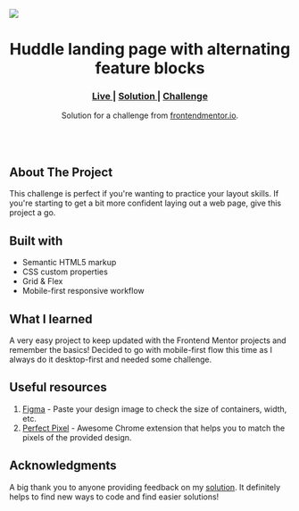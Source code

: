 <img src="https://github.com/catherineisonline/huddle-landing-page-with-feature-blocks-frontendmentor/blob/main/images/project-preview.png?raw=true"></img>

<h1 align="center">Huddle landing page with alternating feature blocks
</h1>

<div align="center">
  <h3>
    <a href="https://catherineisonline.github.io/huddle-landing-page-with-feature-blocks-frontendmentor/" color="white">
      Live
    </a>
    <span> | </span>
    <a href="https://www.frontendmentor.io/solutions/huddle-landing-page-with-alternating-feature-blocks-UYWzkSPFOb">
      Solution
    </a>
   <span> | </span>
    <a href="https://www.frontendmentor.io/challenges/huddle-landing-page-with-alternating-feature-blocks-5ca5f5981e82137ec91a5100">
      Challenge
    </a>
  </h3>
</div>
<div align="center">
   Solution for a challenge from  <a href="https://www.frontendmentor.io" target="_blank">frontendmentor.io</a>.
</div>
<br>
<br>
<br>

## About The Project

<p>This challenge is perfect if you're wanting to practice your layout skills. If you're starting to get a bit more confident laying out a web page, give this project a go.

## Built with

- Semantic HTML5 markup
- CSS custom properties
- Grid & Flex
- Mobile-first responsive workflow

## What I learned

A very easy project to keep updated with the Frontend Mentor projects and remember the basics! Decided to go with mobile-first flow this time as I always do it desktop-first and needed some challenge.

## Useful resources

1. <a href="https://www.figma.com/">Figma</a> - Paste your design image to check the size of containers, width, etc.
2. <a href="https://chrome.google.com/webstore/detail/perfectpixel-by-welldonec/dkaagdgjmgdmbnecmcefdhjekcoceebi">Perfect Pixel</a> - Awesome Chrome extension that helps you to match the pixels of the provided design.

## Acknowledgments

A big thank you to anyone providing feedback on my <a href="https://www.frontendmentor.io/solutions/huddle-landing-page-with-alternating-feature-blocks-UYWzkSPFOb">solution</a>. It definitely helps to find new ways to code and find easier solutions!